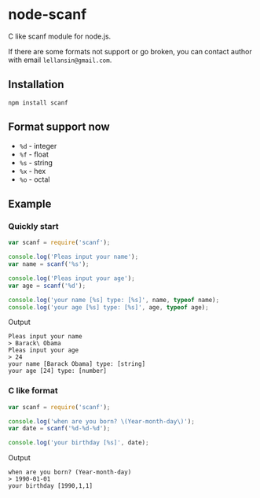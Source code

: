 # node-scanf
C like scanf module for node.js.

If there are some formats not support or go broken, you can contact author with email `lellansin@gmail.com`.

## Installation
```
npm install scanf
```

## Format support now

* `%d` - integer
* `%f` - float
* `%s` - string
* `%x` - hex
* `%o` - octal

## Example

### Quickly start
```javascript
var scanf = require('scanf');

console.log('Pleas input your name');
var name = scanf('%s');

console.log('Pleas input your age');
var age = scanf('%d');

console.log('your name [%s] type: [%s]', name, typeof name);
console.log('your age [%s] type: [%s]', age, typeof age);
```

Output

```
Pleas input your name
> Barack\ Obama
Pleas input your age
> 24
your name [Barack Obama] type: [string]
your age [24] type: [number]
```


### C like format
```javascript
var scanf = require('scanf');

console.log('when are you born? \(Year-month-day\)');
var date = scanf('%d-%d-%d');

console.log('your birthday [%s]', date);
```

Output

```
when are you born? (Year-month-day)
> 1990-01-01
your birthday [1990,1,1]
```
